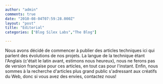 ```yaml
---
author: "admin"
comments: true
date: "2010-08-04T07:59:28.000Z"
layout: "post"
title: "Editorial"
categories: ["Blog Silex Labs","The Blog"]

---
```

Nous avons décidé de commencer à publier des articles techniques ici qui parlent des évolutions de nos projets. La langue de la technique étant l'Anglais (c'était le latin avant, estimons nous heureux), nous ne ferons pas de version française pour ces articles, en tout cas pour l'instant. Enfin, nous sommes à la recherche d'articles plus grand public s'adressant aux créatifs du Web, donc si vous avez des envies, contactez nous!


